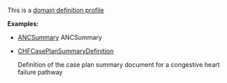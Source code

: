 This is a [domain definition profile](profiles.html#domain-profiles)

**Examples:**

*  [ANCSummary](https://build.fhir.org/ig/cqframework/cpg-example-anc/branches/main/GraphDefinition-anc-summary.html) ANCSummary
*   [CHFCasePlanSummaryDefinition](GraphDefinition-chf-caseplansummarydefinition.html)

    Definition of the case plan summary document for a congestive heart failure pathway